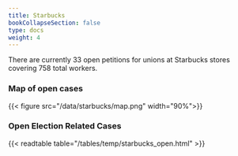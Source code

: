 ```yaml
---
title: Starbucks
bookCollapseSection: false
type: docs
weight: 4
---
```


There are currently 33 open petitions for unions at Starbucks stores covering 758 total workers.
### Map of open cases 
{{< figure
    src="/data/starbucks/map.png"
    width="90%">}}

### Open Election Related Cases
{{< readtable table="/tables/temp/starbucks_open.html" >}}
